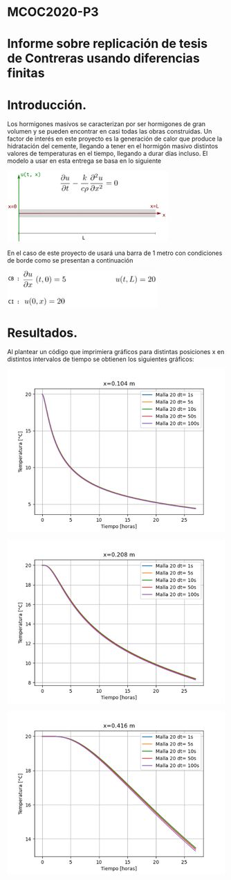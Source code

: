 # MCOC2020-P3
  
# Informe sobre replicación de tesis de Contreras usando diferencias finitas 

# Introducción.
Los hormigones masivos se caracterizan por ser hormigones de gran volumen y se pueden encontrar en casi todas las obras construidas. Un factor de interés en este proyecto es la generación de calor que produce la hidratación del cemente, llegando a tener en el hormigón masivo distintos valores de temperaturas en el tiempo, llegando a durar días incluso.
El modelo a usar en esta entrega se basa en lo siguiente

![imagen](/ec1.PNG)

En el caso de este proyecto de usará una barra de 1 metro con condiciones de borde como se presentan a continuación
 
![imagen](/cond_borde.PNG)


# Resultados.

 Al plantear un código que imprimiera gráficos para distintas posiciones x en distintos intervalos de tiempo se obtienen los siguientes gráficos:
 
 ![imagen](/x=0.104.png)
 
 

![imagen](/x=0.208.png)
  
  
![imagen](/x=0.416.png)
